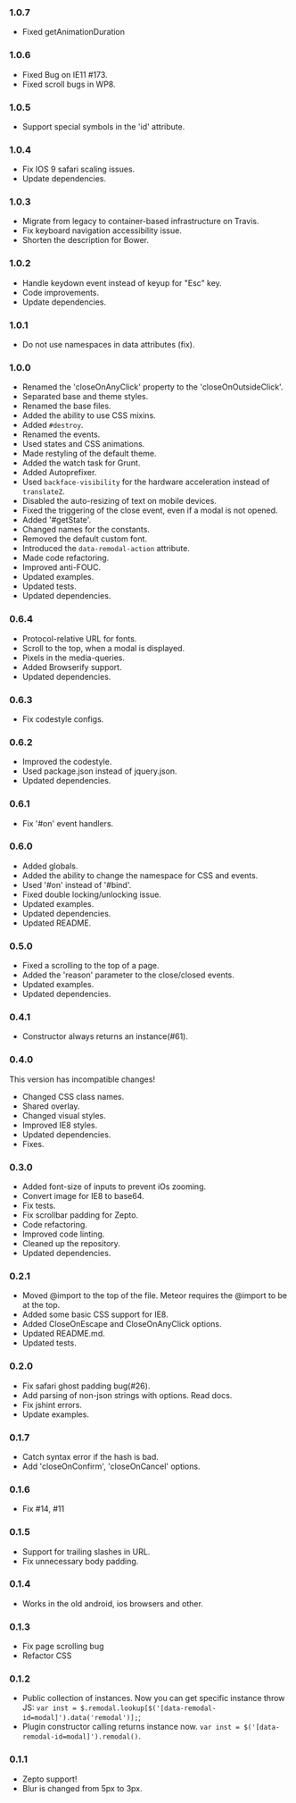 ### 1.0.7
* Fixed getAnimationDuration

### 1.0.6
* Fixed Bug on IE11 #173.
* Fixed scroll bugs in WP8.

### 1.0.5
* Support special symbols in the 'id' attribute.

### 1.0.4
* Fix IOS 9 safari scaling issues.
* Update dependencies.

### 1.0.3
* Migrate from legacy to container-based infrastructure on Travis.
* Fix keyboard navigation accessibility issue.
* Shorten the description for Bower.

### 1.0.2
* Handle keydown event instead of keyup for "Esc" key.
* Code improvements.
* Update dependencies.

### 1.0.1
* Do not use namespaces in data attributes (fix).

### 1.0.0
* Renamed the 'closeOnAnyClick' property to the 'closeOnOutsideClick'.
* Separated base and theme styles.
* Renamed the base files.
* Added the ability to use CSS mixins.
* Added `#destroy`.
* Renamed the events.
* Used states and CSS animations.
* Made restyling of the default theme.
* Added the watch task for Grunt.
* Added Autoprefixer.
* Used `backface-visibility` for the hardware acceleration instead of `translateZ`.
* Disabled the auto-resizing of text on mobile devices.
* Fixed the triggering of the close event, even if a modal is not opened.
* Added '#getState'.
* Changed names for the constants.
* Removed the default custom font.
* Introduced the `data-remodal-action` attribute.
* Made code refactoring.
* Improved anti-FOUC.
* Updated examples.
* Updated tests.
* Updated dependencies.

### 0.6.4
* Protocol-relative URL for fonts.
* Scroll to the top, when a modal is displayed.
* Pixels in the media-queries.
* Added Browserify support.
* Updated dependencies.

### 0.6.3
* Fix codestyle configs.

### 0.6.2
* Improved the codestyle.
* Used package.json instead of jquery.json.
* Updated dependencies.

### 0.6.1
* Fix '#on' event handlers.

### 0.6.0
* Added globals.
* Added the ability to change the namespace for CSS and events.
* Used '#on' instead of '#bind'.
* Fixed double locking/unlocking issue.
* Updated examples.
* Updated dependencies.
* Updated README.

### 0.5.0
* Fixed a scrolling to the top of a page.
* Added the 'reason' parameter to the close/closed events.
* Updated examples.
* Updated dependencies.

### 0.4.1
* Constructor always returns an instance(#61).

### 0.4.0
This version has incompatible changes!

* Changed CSS class names.
* Shared overlay.
* Changed visual styles.
* Improved IE8 styles.
* Updated dependencies.
* Fixes.

### 0.3.0
* Added font-size of inputs to prevent iOs zooming.
* Convert image for IE8 to base64.
* Fix tests.
* Fix scrollbar padding for Zepto.
* Code refactoring.
* Improved code linting.
* Cleaned up the repository.
* Updated dependencies.

### 0.2.1
* Moved @import to the top of the file. Meteor requires the @import to be at the top.
* Added some basic CSS support for IE8.
* Added CloseOnEscape and CloseOnAnyClick options.
* Updated README.md.
* Updated tests.

### 0.2.0
* Fix safari ghost padding bug(#26).
* Add parsing of non-json strings with options. Read docs.
* Fix jshint errors.
* Update examples.

### 0.1.7
* Catch syntax error if the hash is bad.
* Add 'closeOnConfirm', 'closeOnCancel' options.

### 0.1.6
* Fix #14, #11

### 0.1.5
* Support for trailing slashes in URL.
* Fix unnecessary body padding.

### 0.1.4
* Works in the old android, ios browsers and other.

### 0.1.3
* Fix page scrolling bug
* Refactor CSS

### 0.1.2
* Public collection of instances. Now you can get specific instance throw JS: `var inst = $.remodal.lookup[$('[data-remodal-id=modal]').data('remodal')];`;
* Plugin constructor calling returns instance now. `var inst = $('[data-remodal-id=modal]').remodal()`.

### 0.1.1
* Zepto support!
* Blur is changed from 5px to 3px.
